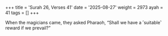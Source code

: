 +++
title = 'Surah 26, Verses 41'
date = '2025-08-27'
weight = 2973
ayah = 41
tags = []
+++

When the magicians came, they asked Pharaoh, “Shall we have a ˹suitable˺ reward if we prevail?”